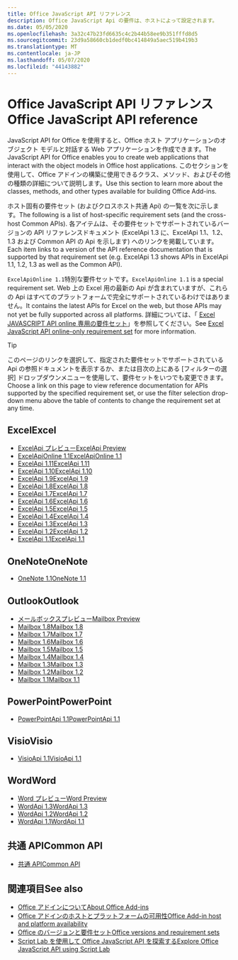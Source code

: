 ```yaml
---
title: Office JavaScript API リファレンス
description: Office JavaScript Api の要件は、ホストによって設定されます。
ms.date: 05/05/2020
ms.openlocfilehash: 3a32c47b23fd6635c4c2b44b58ee9b351fffd8d5
ms.sourcegitcommit: 23d9a58660cb1dedf0bc414849a5aec519b419b3
ms.translationtype: MT
ms.contentlocale: ja-JP
ms.lasthandoff: 05/07/2020
ms.locfileid: "44143882"
---
```

# <a name="office-javascript-api-reference"></a><span data-ttu-id="a7982-103">Office JavaScript API リファレンス</span><span class="sxs-lookup"><span data-stu-id="a7982-103">Office JavaScript API reference</span></span>

<span data-ttu-id="a7982-104">JavaScript API for Office を使用すると、Office ホスト アプリケーションのオブジェクト モデルと対話する Web アプリケーションを作成できます。</span><span class="sxs-lookup"><span data-stu-id="a7982-104">The JavaScript API for Office enables you to create web applications that interact with the object models in Office host applications.</span></span> <span data-ttu-id="a7982-105">このセクションを使用して、Office アドインの構築に使用できるクラス、メソッド、およびその他の種類の詳細について説明します。</span><span class="sxs-lookup"><span data-stu-id="a7982-105">Use this section to learn more about the classes, methods, and other types available for building Office Add-ins.</span></span>

<span data-ttu-id="a7982-106">ホスト固有の要件セット (およびクロスホスト共通 Api) の一覧を次に示します。</span><span class="sxs-lookup"><span data-stu-id="a7982-106">The following is a list of host-specific requirement sets (and the cross-host Common APIs).</span></span> <span data-ttu-id="a7982-107">各アイテムは、その要件セットでサポートされているバージョンの API リファレンスドキュメント (ExcelApi 1.3 に、ExcelApi 1.1、1.2、1.3 および Common API の Api を示します) へのリンクを掲載しています。</span><span class="sxs-lookup"><span data-stu-id="a7982-107">Each item links to a version of the API reference documentation that is supported by that requirement set (e.g. ExcelApi 1.3 shows APIs in ExcelApi 1.1, 1.2, 1.3 as well as the Common API).</span></span>

<span data-ttu-id="a7982-108">`ExcelApiOnline 1.1`特別な要件セットです。</span><span class="sxs-lookup"><span data-stu-id="a7982-108">`ExcelApiOnline 1.1` is a special requirement set.</span></span> <span data-ttu-id="a7982-109">Web 上の Excel 用の最新の Api が含まれていますが、これらの Api はすべてのプラットフォームで完全にサポートされているわけではありません。</span><span class="sxs-lookup"><span data-stu-id="a7982-109">It contains the latest APIs for Excel on the web, but those APIs may not yet be fully supported across all platforms.</span></span> <span data-ttu-id="a7982-110">詳細については、「 [Excel JAVASCRIPT API online 専用の要件セット](/office/dev/add-ins/reference/requirement-sets/excel-api-online-requirement-set)」を参照してください。</span><span class="sxs-lookup"><span data-stu-id="a7982-110">See [Excel JavaScript API online-only requirement set](/office/dev/add-ins/reference/requirement-sets/excel-api-online-requirement-set) for more information.</span></span>

> [!TIP]
> <span data-ttu-id="a7982-111">このページのリンクを選択して、指定された要件セットでサポートされている Api の参照ドキュメントを表示するか、または目次の上にある [フィルターの選択] ドロップダウンメニューを使用して、要件セットをいつでも変更できます。</span><span class="sxs-lookup"><span data-stu-id="a7982-111">Choose a link on this page to view reference documentation for APIs supported by the specified requirement set, or use the filter selection drop-down menu above the table of contents to change the requirement set at any time.</span></span>

## <a name="excel"></a><span data-ttu-id="a7982-112">Excel</span><span class="sxs-lookup"><span data-stu-id="a7982-112">Excel</span></span>

- [<span data-ttu-id="a7982-113">ExcelApi プレビュー</span><span class="sxs-lookup"><span data-stu-id="a7982-113">ExcelApi Preview</span></span>](/javascript/api/excel?view=excel-js-preview)
- [<span data-ttu-id="a7982-114">ExcelApiOnline 1.1</span><span class="sxs-lookup"><span data-stu-id="a7982-114">ExcelApiOnline 1.1</span></span>](/javascript/api/excel?view=excel-js-online)
- [<span data-ttu-id="a7982-115">ExcelApi 1.11</span><span class="sxs-lookup"><span data-stu-id="a7982-115">ExcelApi 1.11</span></span>](/javascript/api/excel?view=excel-js-1.11)
- [<span data-ttu-id="a7982-116">ExcelApi 1.10</span><span class="sxs-lookup"><span data-stu-id="a7982-116">ExcelApi 1.10</span></span>](/javascript/api/excel?view=excel-js-1.10)
- [<span data-ttu-id="a7982-117">ExcelApi 1.9</span><span class="sxs-lookup"><span data-stu-id="a7982-117">ExcelApi 1.9</span></span>](/javascript/api/excel?view=excel-js-1.9)
- [<span data-ttu-id="a7982-118">ExcelApi 1.8</span><span class="sxs-lookup"><span data-stu-id="a7982-118">ExcelApi 1.8</span></span>](/javascript/api/excel?view=excel-js-1.8)
- [<span data-ttu-id="a7982-119">ExcelApi 1.7</span><span class="sxs-lookup"><span data-stu-id="a7982-119">ExcelApi 1.7</span></span>](/javascript/api/excel?view=excel-js-1.7)
- [<span data-ttu-id="a7982-120">ExcelApi 1.6</span><span class="sxs-lookup"><span data-stu-id="a7982-120">ExcelApi 1.6</span></span>](/javascript/api/excel?view=excel-js-1.6)
- [<span data-ttu-id="a7982-121">ExcelApi 1.5</span><span class="sxs-lookup"><span data-stu-id="a7982-121">ExcelApi 1.5</span></span>](/javascript/api/excel?view=excel-js-1.5)
- [<span data-ttu-id="a7982-122">ExcelApi 1.4</span><span class="sxs-lookup"><span data-stu-id="a7982-122">ExcelApi 1.4</span></span>](/javascript/api/excel?view=excel-js-1.4)
- [<span data-ttu-id="a7982-123">ExcelApi 1.3</span><span class="sxs-lookup"><span data-stu-id="a7982-123">ExcelApi 1.3</span></span>](/javascript/api/excel?view=excel-js-1.3)
- [<span data-ttu-id="a7982-124">ExcelApi 1.2</span><span class="sxs-lookup"><span data-stu-id="a7982-124">ExcelApi 1.2</span></span>](/javascript/api/excel?view=excel-js-1.2)
- [<span data-ttu-id="a7982-125">ExcelApi 1.1</span><span class="sxs-lookup"><span data-stu-id="a7982-125">ExcelApi 1.1</span></span>](/javascript/api/excel?view=excel-js-1.1)

## <a name="onenote"></a><span data-ttu-id="a7982-126">OneNote</span><span class="sxs-lookup"><span data-stu-id="a7982-126">OneNote</span></span>

- [<span data-ttu-id="a7982-127">OneNote 1.1</span><span class="sxs-lookup"><span data-stu-id="a7982-127">OneNote 1.1</span></span>](/javascript/api/onenote?view=onenote-js-1.1)

## <a name="outlook"></a><span data-ttu-id="a7982-128">Outlook</span><span class="sxs-lookup"><span data-stu-id="a7982-128">Outlook</span></span>

- [<span data-ttu-id="a7982-129">メールボックスプレビュー</span><span class="sxs-lookup"><span data-stu-id="a7982-129">Mailbox Preview</span></span>](/javascript/api/outlook?view=outlook-js-preview)
- [<span data-ttu-id="a7982-130">Mailbox 1.8</span><span class="sxs-lookup"><span data-stu-id="a7982-130">Mailbox 1.8</span></span>](/javascript/api/outlook?view=outlook-js-1.8)
- [<span data-ttu-id="a7982-131">Mailbox 1.7</span><span class="sxs-lookup"><span data-stu-id="a7982-131">Mailbox 1.7</span></span>](/javascript/api/outlook?view=outlook-js-1.7)
- [<span data-ttu-id="a7982-132">Mailbox 1.6</span><span class="sxs-lookup"><span data-stu-id="a7982-132">Mailbox 1.6</span></span>](/javascript/api/outlook?view=outlook-js-1.6)
- [<span data-ttu-id="a7982-133">Mailbox 1.5</span><span class="sxs-lookup"><span data-stu-id="a7982-133">Mailbox 1.5</span></span>](/javascript/api/outlook?view=outlook-js-1.5)
- [<span data-ttu-id="a7982-134">Mailbox 1.4</span><span class="sxs-lookup"><span data-stu-id="a7982-134">Mailbox 1.4</span></span>](/javascript/api/outlook?view=outlook-js-1.4)
- [<span data-ttu-id="a7982-135">Mailbox 1.3</span><span class="sxs-lookup"><span data-stu-id="a7982-135">Mailbox 1.3</span></span>](/javascript/api/outlook?view=outlook-js-1.3)
- [<span data-ttu-id="a7982-136">Mailbox 1.2</span><span class="sxs-lookup"><span data-stu-id="a7982-136">Mailbox 1.2</span></span>](/javascript/api/outlook?view=outlook-js-1.2)
- [<span data-ttu-id="a7982-137">Mailbox 1.1</span><span class="sxs-lookup"><span data-stu-id="a7982-137">Mailbox 1.1</span></span>](/javascript/api/outlook?view=outlook-js-1.1)

## <a name="powerpoint"></a><span data-ttu-id="a7982-138">PowerPoint</span><span class="sxs-lookup"><span data-stu-id="a7982-138">PowerPoint</span></span>

- [<span data-ttu-id="a7982-139">PowerPointApi 1.1</span><span class="sxs-lookup"><span data-stu-id="a7982-139">PowerPointApi 1.1</span></span>](/javascript/api/powerpoint?view=powerpoint-js-1.1)

## <a name="visio"></a><span data-ttu-id="a7982-140">Visio</span><span class="sxs-lookup"><span data-stu-id="a7982-140">Visio</span></span>

- [<span data-ttu-id="a7982-141">VisioApi 1.1</span><span class="sxs-lookup"><span data-stu-id="a7982-141">VisioApi 1.1</span></span>](/javascript/api/visio?view=visio-js-1.1)

## <a name="word"></a><span data-ttu-id="a7982-142">Word</span><span class="sxs-lookup"><span data-stu-id="a7982-142">Word</span></span>

- [<span data-ttu-id="a7982-143">Word プレビュー</span><span class="sxs-lookup"><span data-stu-id="a7982-143">Word Preview</span></span>](/javascript/api/word?view=word-js-preview)
- [<span data-ttu-id="a7982-144">WordApi 1.3</span><span class="sxs-lookup"><span data-stu-id="a7982-144">WordApi 1.3</span></span>](/javascript/api/word?view=word-js-1.3)
- [<span data-ttu-id="a7982-145">WordApi 1.2</span><span class="sxs-lookup"><span data-stu-id="a7982-145">WordApi 1.2</span></span>](/javascript/api/word?view=word-js-1.2)
- [<span data-ttu-id="a7982-146">WordApi 1.1</span><span class="sxs-lookup"><span data-stu-id="a7982-146">WordApi 1.1</span></span>](/javascript/api/word?view=word-js-1.1)

## <a name="common-api"></a><span data-ttu-id="a7982-147">共通 API</span><span class="sxs-lookup"><span data-stu-id="a7982-147">Common API</span></span>

- [<span data-ttu-id="a7982-148">共通 API</span><span class="sxs-lookup"><span data-stu-id="a7982-148">Common API</span></span>](/javascript/api/office?view=common-js)

## <a name="see-also"></a><span data-ttu-id="a7982-149">関連項目</span><span class="sxs-lookup"><span data-stu-id="a7982-149">See also</span></span>

- [<span data-ttu-id="a7982-150">Office アドインについて</span><span class="sxs-lookup"><span data-stu-id="a7982-150">About Office Add-ins</span></span>](/office/dev/add-ins/overview)
- [<span data-ttu-id="a7982-151">Office アドインのホストとプラットフォームの可用性</span><span class="sxs-lookup"><span data-stu-id="a7982-151">Office Add-in host and platform availability</span></span>](/office/dev/add-ins/overview/office-add-in-availability)
- [<span data-ttu-id="a7982-152">Office のバージョンと要件セット</span><span class="sxs-lookup"><span data-stu-id="a7982-152">Office versions and requirement sets</span></span>](/office/dev/add-ins/develop/office-versions-and-requirement-sets)
- [<span data-ttu-id="a7982-153">Script Lab を使用して Office JavaScript API を探索する</span><span class="sxs-lookup"><span data-stu-id="a7982-153">Explore Office JavaScript API using Script Lab</span></span>](/office/dev/add-ins/overview/explore-with-script-lab)
